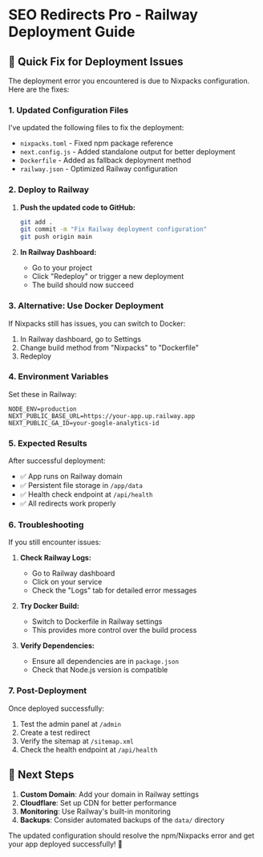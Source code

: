 # SEO Redirects Pro - Railway Deployment Guide

## 🚀 Quick Fix for Deployment Issues

The deployment error you encountered is due to Nixpacks configuration. Here are the fixes:

### 1. Updated Configuration Files

I've updated the following files to fix the deployment:

- `nixpacks.toml` - Fixed npm package reference
- `next.config.js` - Added standalone output for better deployment
- `Dockerfile` - Added as fallback deployment method
- `railway.json` - Optimized Railway configuration

### 2. Deploy to Railway

1. **Push the updated code to GitHub:**
   ```bash
   git add .
   git commit -m "Fix Railway deployment configuration"
   git push origin main
   ```

2. **In Railway Dashboard:**
   - Go to your project
   - Click "Redeploy" or trigger a new deployment
   - The build should now succeed

### 3. Alternative: Use Docker Deployment

If Nixpacks still has issues, you can switch to Docker:

1. In Railway dashboard, go to Settings
2. Change build method from "Nixpacks" to "Dockerfile"
3. Redeploy

### 4. Environment Variables

Set these in Railway:
```env
NODE_ENV=production
NEXT_PUBLIC_BASE_URL=https://your-app.up.railway.app
NEXT_PUBLIC_GA_ID=your-google-analytics-id
```

### 5. Expected Results

After successful deployment:
- ✅ App runs on Railway domain
- ✅ Persistent file storage in `/app/data`
- ✅ Health check endpoint at `/api/health`
- ✅ All redirects work properly

### 6. Troubleshooting

If you still encounter issues:

1. **Check Railway Logs:**
   - Go to Railway dashboard
   - Click on your service
   - Check the "Logs" tab for detailed error messages

2. **Try Docker Build:**
   - Switch to Dockerfile in Railway settings
   - This provides more control over the build process

3. **Verify Dependencies:**
   - Ensure all dependencies are in `package.json`
   - Check that Node.js version is compatible

### 7. Post-Deployment

Once deployed successfully:
1. Test the admin panel at `/admin`
2. Create a test redirect
3. Verify the sitemap at `/sitemap.xml`
4. Check the health endpoint at `/api/health`

## 🎯 Next Steps

1. **Custom Domain**: Add your domain in Railway settings
2. **Cloudflare**: Set up CDN for better performance
3. **Monitoring**: Use Railway's built-in monitoring
4. **Backups**: Consider automated backups of the `data/` directory

The updated configuration should resolve the npm/Nixpacks error and get your app deployed successfully! 🚀